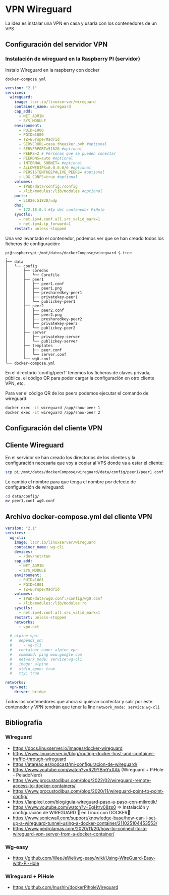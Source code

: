 # VPN Wireguard

La idea es instalar una VPN en casa y usarla con los contenedores de un VPS

## Configuración del servidor VPN
### Instalación de wireguard en la Raspberry PI (servidor)
Instalo Wireguard en la raspberry con docker

`docker-compose.yml`
```yaml
version: "2.1"
services:
  wireguard:
    image: lscr.io/linuxserver/wireguard
    container_name: wireguard
    cap_add:
      - NET_ADMIN
      - SYS_MODULE
    environment:
      - PUID=1000
      - PGID=1000
      - TZ=Europe/Madrid
      - SERVERURL=casa.theasker.ovh #optional
      - SERVERPORT=51820 #optional
      - PEERS=2 # Personas que se pueden conectar
      - PEERDNS=auto #optional
      - INTERNAL_SUBNET= #optional
      - ALLOWEDIPS=0.0.0.0/0 #optional
      - PERSISTENTKEEPALIVE_PEERS= #optional
      - LOG_CONFS=true #optional
    volumes:
      - $PWD/data/config:/config
      - /lib/modules:/lib/modules #optional
    ports:
      - 51820:51820/udp
    dns:
      - 172.18.0.4 #Ip del contenedor PiHole
    sysctls:
      - net.ipv4.conf.all.src_valid_mark=1
      - net.ipv4.ip_forward=1
    restart: unless-stopped
```

Una vez levantado el contenedor, podemos ver que se han creado todos los ficheros de configuración:
```
pi@raspberrypi:/mnt/datos/dockerCompose/wireguard $ tree 
.
├── data
│   └── config
│       ├── coredns
│       │   └── Corefile
│       ├── peer1
│       │   ├── peer1.conf
│       │   ├── peer1.png
│       │   ├── presharedkey-peer1
│       │   ├── privatekey-peer1
│       │   └── publickey-peer1
│       ├── peer2
│       │   ├── peer2.conf
│       │   ├── peer2.png
│       │   ├── presharedkey-peer2
│       │   ├── privatekey-peer2
│       │   └── publickey-peer2
│       ├── server
│       │   ├── privatekey-server
│       │   └── publickey-server
│       ├── templates
│       │   ├── peer.conf
│       │   └── server.conf
│       └── wg0.conf
└── docker-compose.yml
```

En el directorio `config/peer1' tenemos los ficheros de claves privada, pública, el código QR para poder cargar la configuración en otro cliente VPN, etc.

Para ver el código QR de los peers podemos ejecutar el comando de wireguard:
```bash
docker exec -it wireguard /app/show-peer 1
docker exec -it wireguard /app/show-peer 2
```

## Configuración del cliente VPN

## Cliente Wireguard

En el servidor se han creado los directorios de los clientes y la configuración necesaria que voy a copiar al VPS donde va a estar el cliente:
``` bash
scp pi:/mnt/datos/dockerCompose/wireguard/data/config/peer1/peer1.conf data/config/
```

Le cambio el nombre para que tenga el nombre por defecto de configuración de wireguard:

``` bash
cd data/config/
mv peer1.conf wg0.conf
```

## Archivo docker-compose.yml del cliente VPN

```yaml
version: "2.1"
services:
  wg-cli:
    image: lscr.io/linuxserver/wireguard
    container_name: wg-cli
    devices:
      - /dev/net/tun
    cap_add:
      - NET_ADMIN
      - SYS_MODULE
    environment:
      - PUID=1001
      - PGID=1001
      - TZ=Europe/Madrid
    volumes:
      - $PWD/data/wg0.conf:/config/wg0.conf
      - /lib/modules:/lib/modules:ro
    sysctls:
      - net.ipv4.conf.all.src_valid_mark=1
    restart: unless-stopped
    networks:
      - vpn-net

  # alpine-vpn:
  #   depends_on:
  #     - wg-cli
  #   container_name: alpine-vpn
  #   command: ping www.google.com
  #   network_mode: service:wg-cli
  #   image: alpine
  #   stdin_open: true
  #   tty: true

networks:
  vpn-net:
    driver: bridge
```

Todos los contenedores que ahora si quieran contectar y salir por este contenedor y VPN tendrán que tener la líne `network_mode: service:wg-cli`

## Bibliografía

### Wireguard
 * https://docs.linuxserver.io/images/docker-wireguard
 * https://www.linuxserver.io/blog/routing-docker-host-and-container-traffic-through-wireguard
 * https://atareao.es/podcast/mi-configuracion-de-wireguard/
 * https://www.youtube.com/watch?v=R29YBmYxXAk (Wireguard + PiHole - PeladoNerd)
 * https://www.procustodibus.com/blog/2022/02/wireguard-remote-access-to-docker-containers/
 * https://www.procustodibus.com/blog/2020/11/wireguard-point-to-point-config/
 * https://lanpixel.com/blog/guia-wireguard-paso-a-paso-con-mikrotik/
 * https://www.youtube.com/watch?v=EgHtry08zs0 => Instalación y configuración de WIREGUARD 🐍 en Linux con DOCKER🐳
 * https://www.sonicwall.com/support/knowledge-base/how-can-i-set-up-a-wireguard-tunnel-using-a-docker-container/211025104453553/
 * https://www.pedrolamas.com/2020/11/20/how-to-connect-to-a-wireguard-vpn-server-from-a-docker-container/

### Wg-easy
 * https://github.com/WeeJeWel/wg-easy/wiki/Using-WireGuard-Easy-with-Pi-Hole

### Wireguard + PiHole
 * https://github.com/Inushin/dockerPiholeWireguard